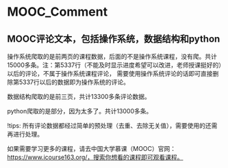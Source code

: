 # MOOC_Comment
## MOOC评论文本，包括**操作系统**，**数据结构**和**python**

操作系统爬取的是前两页的课程数据，后面的不是操作系统课程，没有爬。共计15000多条。注：第5337行（不能及时显示进度希望可以改进，老师授课挺好的）以后的评论，不属于操作系统课程评论，
需要使用操作系统评论的话即可直接删除第5337行以后的数据即为操作系统的评论。

数据结构爬取的是前三页，共计13300多条评论数据。

python爬取的是部分，因为太多了。共计13000多条。

!tips: 所有评论数据都经过简单的预处理（去重、去除无关值），需要使用的还需再进行处理。

如果需要学习更多的课程，请去中国大学慕课（MOOC）官网：https://www.icourse163.org/，搜索你想看的课程即可观看课程。
